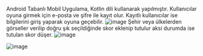 Android Tabanlı Mobil Uygulama,
Kotlin dili kullanarak yapılmıştır.
Kullanıcılar oyuna girmek için e-posta ve şifre ile kayıt olur. Kayıtlı kullanıcılar ise bilgilerini giriş yaparak oyuna geçebilir.
![image](https://github.com/buseyener/SehirBil/assets/119698903/6f883db4-5f64-4da1-bad5-30474b7e61e3)
Şehir veya ülkelerden görseller verilip doğru şık seçildiğinde skor eklenip tutulur aksi durumda ise tutulan skor düşer.
![image](https://github.com/buseyener/SehirBil/assets/119698903/4a14c276-17d9-4115-aaef-9eeaded5be94)

![image](https://github.com/buseyener/SehirBil/assets/119698903/190ae928-95c6-45c4-9394-7ddf9fda0d18)




